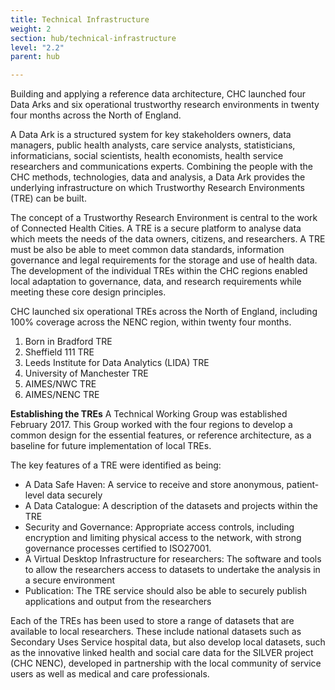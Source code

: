 ```yaml
---
title: Technical Infrastructure
weight: 2
section: hub/technical-infrastructure
level: "2.2"
parent: hub

---
```


Building and applying a reference data architecture, CHC launched four Data Arks and six operational trustworthy research environments in twenty four months across the North of England. 

A Data Ark is a structured system for key stakeholders owners, data managers, public health analysts, care service analysts, statisticians, informaticians, social scientists, health economists, health service researchers and communications experts. Combining the people with the CHC methods, technologies, data and analysis, a Data Ark provides the underlying infrastructure on which Trustworthy Research Environments (TRE) can be built.

The concept of a Trustworthy Research Environment is central to the work of Connected Health Cities. A TRE is a secure platform to analyse data which meets the needs of the data owners, citizens, and researchers. A TRE must be also be able to meet common data standards, information governance and legal requirements for the storage and use of health data. The development of the individual TREs within the CHC regions enabled local adaptation to governance, data, and research requirements while meeting these core design principles.

CHC launched six operational TREs across the North of England, including 100% coverage across the NENC region, within twenty four months.

1. Born in Bradford TRE
2. Sheffield 111 TRE
3. Leeds Institute for Data Analytics (LIDA) TRE
4. University of Manchester TRE
5. AIMES/NWC TRE
6. AIMES/NENC TRE 

**Establishing the TREs**
A Technical Working Group was established February 2017. This Group worked with the four regions to develop a common design for the essential features, or reference architecture, as a baseline for future implementation of local TREs.

The key features of a TRE were identified as being:
- A Data Safe Haven: A service to receive and store anonymous, patient-level data securely
- A Data Catalogue: A description of the datasets and projects within the TRE
- Security and Governance: Appropriate access controls, including encryption and limiting physical access to the network, with strong governance processes certified to ISO27001.
- A Virtual Desktop Infrastructure for researchers: The software and tools to allow the researchers access to datasets to undertake the analysis in a secure environment
- Publication: The TRE service should also be able to securely publish applications and output from the researchers

Each of the TREs has been used to store a range of datasets that are available to local researchers. These include national datasets such as Secondary Uses Service hospital data, but also develop local datasets, such as the innovative linked health and social care data
for the SILVER project (CHC NENC), developed in partnership with the local community of service users as well as medical and care professionals. 
